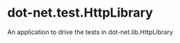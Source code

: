 dot-net.test.HttpLibrary
============================

An application to drive the tests in dot-net.lib.HttpLibrary
